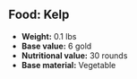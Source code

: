 ## Food: Kelp
- **Weight:** 0.1 lbs
- **Base value:** 6 gold
- **Nutritional value:** 30 rounds
- **Base material:** Vegetable
